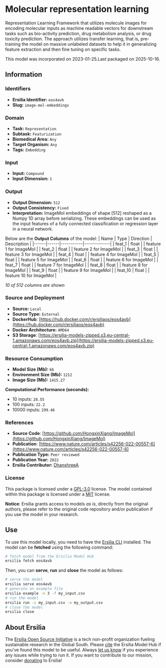 # Molecular representation learning

Representation Learning Framework that utilizes molecule images for encoding molecular inputs as machine readable vectors for downstream tasks such as bio-activity prediction, drug metabolism analysis, or drug toxicity prediction. The approach utilizes transfer learning, that is, pre-training the model on massive unlabeled datasets to help it in generalizing feature extraction and then fine tuning on specific tasks.

This model was incorporated on 2023-01-25.Last packaged on 2025-10-16.

## Information
### Identifiers
- **Ersilia Identifier:** `eos4avb`
- **Slug:** `image-mol-embeddings`

### Domain
- **Task:** `Representation`
- **Subtask:** `Featurization`
- **Biomedical Area:** `Any`
- **Target Organism:** `Any`
- **Tags:** `Embedding`

### Input
- **Input:** `Compound`
- **Input Dimension:** `1`

### Output
- **Output Dimension:** `512`
- **Output Consistency:** `Fixed`
- **Interpretation:** ImageMol embeddings of shape [512] reshaped as a Numpy 1D array before serializing. These embeddings can be used as the input features of a fully connected classification or regression layer in a neural network.

Below are the **Output Columns** of the model:
| Name | Type | Direction | Description |
|------|------|-----------|-------------|
| feat_1 | float |  | feature 1 for ImageMol |
| feat_2 | float |  | feature 2 for ImageMol |
| feat_3 | float |  | feature 3 for ImageMol |
| feat_4 | float |  | feature 4 for ImageMol |
| feat_5 | float |  | feature 5 for ImageMol |
| feat_6 | float |  | feature 6 for ImageMol |
| feat_7 | float |  | feature 7 for ImageMol |
| feat_8 | float |  | feature 8 for ImageMol |
| feat_9 | float |  | feature 9 for ImageMol |
| feat_10 | float |  | feature 10 for ImageMol |

_10 of 512 columns are shown_
### Source and Deployment
- **Source:** `Local`
- **Source Type:** `External`
- **DockerHub**: [https://hub.docker.com/r/ersiliaos/eos4avb](https://hub.docker.com/r/ersiliaos/eos4avb)
- **Docker Architecture:** `AMD64`
- **S3 Storage**: [https://ersilia-models-zipped.s3.eu-central-1.amazonaws.com/eos4avb.zip](https://ersilia-models-zipped.s3.eu-central-1.amazonaws.com/eos4avb.zip)

### Resource Consumption
- **Model Size (Mb):** `66`
- **Environment Size (Mb):** `1212`
- **Image Size (Mb):** `1415.27`

**Computational Performance (seconds):**
- 10 inputs: `28.55`
- 100 inputs: `22.2`
- 10000 inputs: `299.46`

### References
- **Source Code**: [https://github.com/HongxinXiang/ImageMol](https://github.com/HongxinXiang/ImageMol)
- **Publication**: [https://www.nature.com/articles/s42256-022-00557-6](https://www.nature.com/articles/s42256-022-00557-6)
- **Publication Type:** `Peer reviewed`
- **Publication Year:** `2022`
- **Ersilia Contributor:** [DhanshreeA](https://github.com/DhanshreeA)

### License
This package is licensed under a [GPL-3.0](https://github.com/ersilia-os/ersilia/blob/master/LICENSE) license. The model contained within this package is licensed under a [MIT](LICENSE) license.

**Notice**: Ersilia grants access to models _as is_, directly from the original authors, please refer to the original code repository and/or publication if you use the model in your research.


## Use
To use this model locally, you need to have the [Ersilia CLI](https://github.com/ersilia-os/ersilia) installed.
The model can be **fetched** using the following command:
```bash
# fetch model from the Ersilia Model Hub
ersilia fetch eos4avb
```
Then, you can **serve**, **run** and **close** the model as follows:
```bash
# serve the model
ersilia serve eos4avb
# generate an example file
ersilia example -n 3 -f my_input.csv
# run the model
ersilia run -i my_input.csv -o my_output.csv
# close the model
ersilia close
```

## About Ersilia
The [Ersilia Open Source Initiative](https://ersilia.io) is a tech non-profit organization fueling sustainable research in the Global South.
Please [cite](https://github.com/ersilia-os/ersilia/blob/master/CITATION.cff) the Ersilia Model Hub if you've found this model to be useful. Always [let us know](https://github.com/ersilia-os/ersilia/issues) if you experience any issues while trying to run it.
If you want to contribute to our mission, consider [donating](https://www.ersilia.io/donate) to Ersilia!
